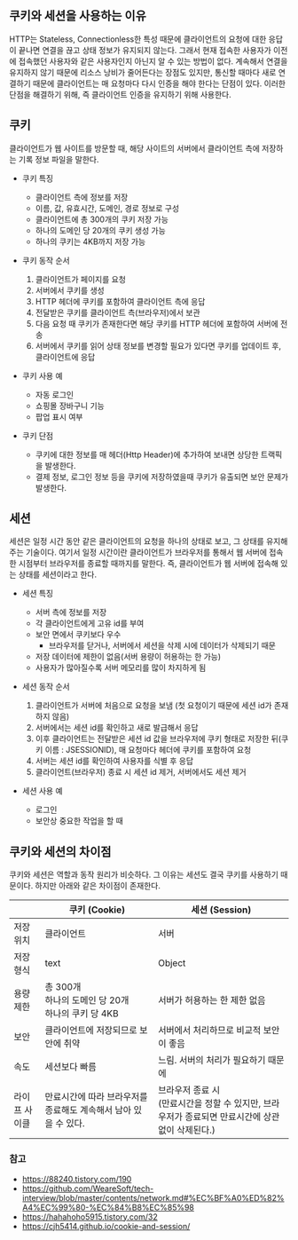 ## 쿠키와 세션을 사용하는 이유
HTTP는 Stateless, Connectionless한 특성 때문에 클라이언트의 요청에 대한 응답이 끝나면 연결을 끊고 상태 정보가 유지되지 않는다. 그래서 현재 접속한 사용자가 이전에 접속했던 사용자와 같은 사용자인지 아닌지 알 수 있는 방법이 없다. 계속해서 연결을 유지하지 않기 때문에 리소스 낭비가 줄어든다는 장점도 있지만, 통신할 때마다 새로 연결하기 때문에 클라이언트는 매 요청마다 다시 인증을 해야 한다는 단점이 있다. 이러한 단점을 해결하기 위해, 즉 클라이언트 인증을 유지하기 위해 사용한다.

## 쿠키
클라이언트가 웹 사이트를 방문할 때, 해당 사이트의 서버에서 클라이언트 측에 저장하는 기록 정보 파일을 말한다.

- 쿠키 특징
    - 클라이언트 측에 정보를 저장
    - 이름, 값, 유효시간, 도메인, 경로 정보로 구성
    - 클라이언트에 총 300개의 쿠키 저장 가능
    - 하나의 도메인 당 20개의 쿠키 생성 가능
    - 하나의 쿠키는 4KB까지 저장 가능

- 쿠키 동작 순서
    1. 클라이언트가 페이지를 요청
    2. 서버에서 쿠키를 생성
    3. HTTP 헤더에 쿠키를 포함하여 클라이언트 측에 응답
    4. 전달받은 쿠키를 클라이언트 측(브라우저)에서 보관
    5. 다음 요청 때 쿠키가 존재한다면 해당 쿠키를 HTTP 헤더에 포함하여 서버에 전송
    6. 서버에서 쿠키를 읽어 상태 정보를 변경할 필요가 있다면 쿠키를 업데이트 후, 클라이언트에 응답

- 쿠키 사용 예
    - 자동 로그인
    - 쇼핑몰 장바구니 기능
    - 팝업 표시 여부

- 쿠키 단점
    - 쿠키에 대한 정보를 매 헤더(Http Header)에 추가하여 보내면 상당한 트랙픽을 발생한다.
    - 결제 정보, 로그인 정보 등을 쿠키에 저장하였을때 쿠키가 유출되면 보안 문제가 발생한다.

## 세션
세션은 일정 시간 동안 같은 클라이언트의 요청을 하나의 상태로 보고, 그 상태를 유지해주는 기술이다. 여기서 일정 시간이란 클라이언트가 브라우저를 통해서 웹 서버에 접속한 시점부터 브라우저를 종료할 때까지를 말한다. 즉, 클라이언트가 웹 서버에 접속해 있는 상태를 세션이라고 한다.

- 세션 특징
    - 서버 측에 정보를 저장
    - 각 클라이언트에게 고유 id를 부여
    - 보안 면에서 쿠키보다 우수
        - 브라우저를 닫거나, 서버에서 세션을 삭제 시에 데이터가 삭제되기 때문
    - 저장 데이터에 제한이 없음(서버 용량이 허용하는 한 가능)
    - 사용자가 많아질수록 서버 메모리를 많이 차지하게 됨

- 세션 동작 순서
    1. 클라이언트가 서버에 처음으로 요청을 보냄 (첫 요청이기 때문에 세션 id가 존재하지 않음)
    2. 서버에서는 세션 id를 확인하고 새로 발급해서 응답
    3. 이후 클라이언트는 전달받은 세션 id 값을 브라우저에 쿠키 형태로 저장한 뒤(쿠키 이름 : JSESSIONID), 매 요청마다 헤더에 쿠키를 포함하여 요청
    4. 서버는 세션 id를 확인하여 사용자를 식별 후 응답
    5. 클라이언트(브라우저) 종료 시 세션 id 제거, 서버에서도 세션 제거

- 세션 사용 예
    - 로그인
    - 보안상 중요한 작업을 할 때


## 쿠키와 세션의 차이점
쿠키와 세션은 역할과 동작 원리가 비슷하다. 그 이유는 세션도 결국 쿠키를 사용하기 때문이다. 하지만 아래와 같은 차이점이 존재한다.

|               | 쿠키 (Cookie)                                                | 세션 (Session)                                               |
| ------------- | ------------------------------------------------------------ | ------------------------------------------------------------ |
| 저장 위치     | 클라이언트                                                   | 서버                                                         |
| 저장 형식     | text                                                         | Object                                                       |
| 용량 제한     | 총 300개<br />하나의 도메인 당 20개<br />하나의 쿠키 당 4KB  | 서버가 허용하는 한 제한 없음                                 |
| 보안          | 클라이언트에 저장되므로 보안에 취약                          | 서버에서 처리하므로 비교적 보안이 좋음                       |
| 속도          | 세션보다 빠름                                                | 느림. 서버의 처리가 필요하기 때문에                          |
| 라이프 사이클 | 만료시간에 따라 브라우저를 종료해도 계속해서 남아 있을 수 있다. | 브라우저 종료 시 <br />(만료시간을 정할 수 있지만, 브라우저가 종료되면 만료시간에 상관없이 삭제된다.) |



### 참고
- https://88240.tistory.com/190
- https://github.com/WeareSoft/tech-interview/blob/master/contents/network.md#%EC%BF%A0%ED%82%A4%EC%99%80-%EC%84%B8%EC%85%98
- https://hahahoho5915.tistory.com/32
- https://cjh5414.github.io/cookie-and-session/